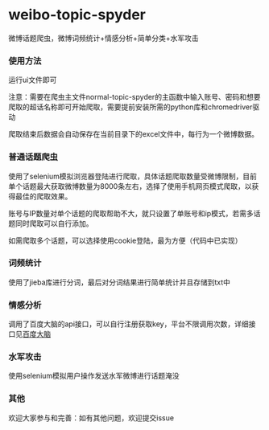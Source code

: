 # weibo-topic-spyder
微博话题爬虫，微博词频统计+情感分析+简单分类+水军攻击

### 使用方法

运行ui文件即可

注意：需要在爬虫主文件normal-topic-spyder的主函数中输入账号、密码和想要爬取的超话名称即可开始爬取，需要提前安装所需的python库和chromedriver驱动

爬取结束后数据会自动保存在当前目录下的excel文件中，每行为一个微博数据。

### 普通话题爬虫

使用了selenium模拟浏览器登陆进行爬取，具体话题爬取数量受微博限制，目前单个话题最大获取微博数量为8000条左右，选择了使用手机网页模式爬取，以获得最佳的爬取效果。

账号与IP数量对单个话题的爬取帮助不大，就只设置了单账号和ip模式，若需多话题同时爬取可以自行添加。

如需爬取多个话题，可以选择使用cookie登陆，最为方便（代码中已实现）

### 词频统计
使用了jieba库进行分词，最后对分词结果进行简单统计并且存储到txt中

### 情感分析 
调用了百度大脑的api接口，可以自行注册获取key，平台不限调用次数，详细接口见[百度大脑](https://ai.baidu.com/tech/nlp_apply/sentiment_classify) 

### 水军攻击
使用selenium模拟用户操作发送水军微博进行话题淹没

### 其他
欢迎大家参与和完善：如有其他问题，欢迎提交issue
